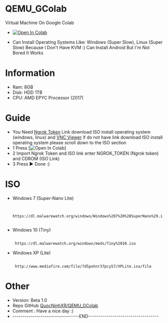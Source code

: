 # QEMU_GColab
Virtual Machine On Google Colab

 + [![Open In Colab](https://colab.research.google.com/assets/colab-badge.svg)](https://colab.research.google.com/drive/1IPkKL82O5vR6ZgqcEiwTjdDmzsdn3Ef7?usp=sharing)



+ Can Install Operating Systems Like: Windows (Super Slow), Linux (Super Slow) Because I Don't Have KVM :) Can Install Android But I'm Not Bored It Works

# Information
 
+ Ram: 8GB
+ Disk: HDD 1TB
+ CPU: AMD EPYC Processor (2017)

# Guide

+ You Need [Ngrok Token](https://dashboard.ngrok.com/get-started/your-authtoken) Link download ISO install operating system (windows, linux) and [VNC Viewer](https://ww.realvnc.com/en/connect/download/viewer/)  if do not have link download ISO install operating system please scroll down to the ISO section
+ 1  Press [![Open In Colab](https://colab.research.google.com/assets/colab-badge.svg)] 
+ 2  Import Ngrok Token and ISO link enter NGROK_TOKEN (Ngrok token) and CDROM (ISO Link)
+ 3  Press ▶️ Done :)


# ISO
+ Windows 7 (Super-Nano Lite)
   ```console  

    https://dl.malwarewatch.org/windows/Windows%207%20%28SuperNano%29.iso
    
    ```
+ Windows 10 (Tiny)
   ```console
    
    https://dl.malwarewatch.org/windows/mods/Tiny%2010.iso
   
   ```
+ Windows XP (Lite)
   ```console

    http://www.mediafire.com/file/7d5pohnr37pcy57/XPLite.iso/file

   ```

# Other
 + Version: Beta 1.0
 + Repo GitHub [QuocNinhXR/QEMU_GColab](https://github.com/QuocNinhXR/QEMU_GColab)
 + Comment : Have a nice day :)
+ ---------------------------------END-----------------------------------
